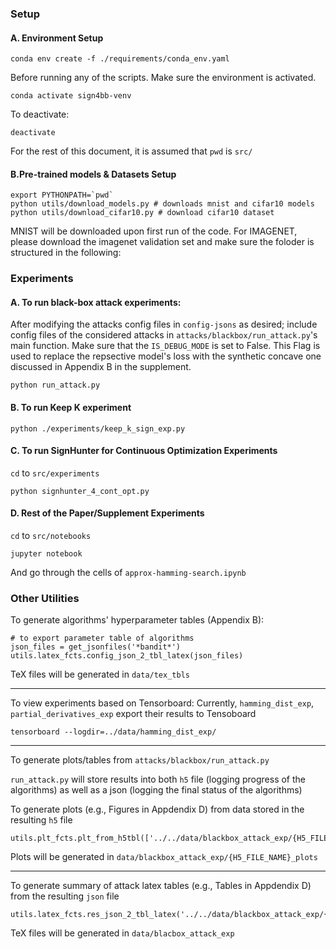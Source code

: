 
### Setup


#### A. Environment Setup
```
conda env create -f ./requirements/conda_env.yaml
```

Before running any of the scripts. Make sure the environment is activated.
```
conda activate sign4bb-venv
```

To deactivate:
```
deactivate
```

For the rest of this document, it is assumed that `pwd` is `src/`

#### B.Pre-trained models & Datasets Setup

```
export PYTHONPATH=`pwd`
python utils/download_models.py # downloads mnist and cifar10 models
python utils/download_cifar10.py # download cifar10 dataset
```
MNIST will be downloaded upon first run of the code. 
For IMAGENET, please download the imagenet validation set and make sure the foloder is structured in the following:

### Experiments

#### A. To run black-box attack experiments:

After modifying the attacks config files in `config-jsons` as desired; include config files of the considered attacks in `attacks/blackbox/run_attack.py`'s main function. Make sure that the `IS_DEBUG_MODE` is set to False. This Flag is used to replace the repsective model's loss with the synthetic concave one discussed in Appendix B in the supplement.

```
python run_attack.py
```

#### B. To run Keep K experiment

```
python ./experiments/keep_k_sign_exp.py
```

#### C. To run SignHunter for Continuous Optimization Experiments

`cd` to `src/experiments`

```
python signhunter_4_cont_opt.py
```

#### D. Rest of the Paper/Supplement Experiments

`cd` to `src/notebooks`

```
jupyter notebook
```

And go through the cells of `approx-hamming-search.ipynb`


### Other Utilities

To generate algorithms' hyperparameter tables (Appendix B):

```
# to export parameter table of algorithms
json_files = get_jsonfiles('*bandit*')
utils.latex_fcts.config_json_2_tbl_latex(json_files)
```

TeX files will be generated in `data/tex_tbls`

---

To view experiments based on Tensorboard:
Currently, `hamming_dist_exp`, `partial_derivatives_exp` export their results to Tensoboard

```
tensorboard --logdir=../data/hamming_dist_exp/
```

---

To generate plots/tables from `attacks/blackbox/run_attack.py`

`run_attack.py` will store results into both `h5` file (logging progress of the algorithms) as well as a json (logging the final status of the algorithms)

To generate plots (e.g., Figures in Appdendix D) from data stored in the resulting `h5` file

```
utils.plt_fcts.plt_from_h5tbl(['../../data/blackbox_attack_exp/{H5_FILE_NAME}.h5'])
```

Plots will be generated in `data/blackbox_attack_exp/{H5_FILE_NAME}_plots`

---

To generate summary of attack latex tables (e.g., Tables in Appdendix D) from the resulting `json` file
```
utils.latex_fcts.res_json_2_tbl_latex('../../data/blackbox_attack_exp/{JSON_FILE_NAME}.json')
```

TeX files will be generated in `data/blacbox_attack_exp`






